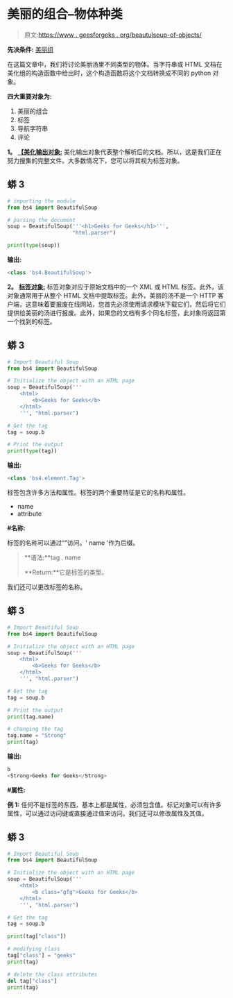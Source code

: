 # 美丽的组合–物体种类

> 原文:[https://www . geesforgeks . org/beautulsoup-of-objects/](https://www.geeksforgeeks.org/beautifulsoup-kinds-of-objects/)

**先决条件:** [美丽组](https://www.geeksforgeeks.org/implementing-web-scraping-python-beautiful-soup/)

在这篇文章中，我们将讨论美丽汤里不同类型的物体。当字符串或 HTML 文档在美化组的构造函数中给出时，这个构造函数将这个文档转换成不同的 python 对象。

**四大重要对象为:**

1.  美丽的组合
2.  标签
3.  导航字符串
4.  评论

**1。** [**【美化输出对象:**](https://www.geeksforgeeks.org/beautifulsoup-object-python-beautifulsoup/) 美化输出对象代表整个解析后的文档。所以，这是我们正在努力搜集的完整文件。大多数情况下，您可以将其视为标签对象。

## 蟒 3

```py
# importing the module
from bs4 import BeautifulSoup

# parsing the document
soup = BeautifulSoup('''<h1>Geeks for Geeks</h1>''',
                     "html.parser")

print(type(soup))
```

**输出:**

```py
<class 'bs4.BeautifulSoup'>
```

**2。** [**标签对象:**](https://www.geeksforgeeks.org/tag-object-python-beautifulsoup/) 标签对象对应于原始文档中的一个 XML 或 HTML 标签。此外，该对象通常用于从整个 HTML 文档中提取标签。此外，美丽的汤不是一个 HTTP 客户端，这意味着要报废在线网站，您首先必须使用请求模块下载它们，然后将它们提供给美丽的汤进行报废。此外，如果您的文档有多个同名标签，此对象将返回第一个找到的标签。

## 蟒 3

```py
# Import Beautiful Soup
from bs4 import BeautifulSoup

# Initialize the object with an HTML page
soup = BeautifulSoup('''
    <html>
        <b>Geeks for Geeks</b>
    </html>
    ''', "html.parser")

# Get the tag
tag = soup.b

# Print the output
print(type(tag))
```

**输出:**

```py
<class 'bs4.element.Tag'>
```

标签包含许多方法和属性。标签的两个重要特征是它的名称和属性。

*   name
*   attribute

**#名称:**

标签的名称可以通过“”访问。' name '作为后缀。

> **语法:**tag . name
> 
> **Return:**它是标签的类型。

我们还可以更改标签的名称。

## 蟒 3

```py
# Import Beautiful Soup
from bs4 import BeautifulSoup

# Initialize the object with an HTML page
soup = BeautifulSoup('''
    <html>
        <b>Geeks for Geeks</b>
    </html>
    ''', "html.parser")

# Get the tag
tag = soup.b

# Print the output
print(tag.name)

# changing the tag
tag.name = "Strong"
print(tag)
```

**输出:**

```py
b
<Strong>Geeks for Geeks</Strong>
```

**#属性:**

**例 1:** 任何不是标签的东西，基本上都是属性，必须包含值。标记对象可以有许多属性，可以通过访问键或直接通过值来访问。我们还可以修改属性及其值。

## 蟒 3

```py
# Import Beautiful Soup
from bs4 import BeautifulSoup

# Initialize the object with an HTML page
soup = BeautifulSoup('''
    <html>
        <b class="gfg">Geeks for Geeks</b>
    </html>
    ''', "html.parser")

# Get the tag
tag = soup.b

print(tag["class"])

# modifying class
tag["class"] = "geeks"
print(tag)

# delete the class attributes
del tag["class"]
print(tag)
```
